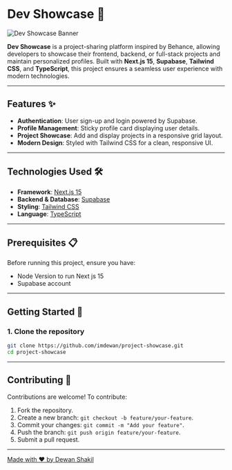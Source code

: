 # Dev Showcase 🎨

![Dev Showcase Banner](https://via.placeholder.com/800x200.png?text=<Dev+Showcase/>)

**Dev Showcase** is a project-sharing platform inspired by Behance, allowing developers to showcase their frontend, backend, or full-stack projects and maintain personalized profiles. Built with **Next.js 15**, **Supabase**, **Tailwind CSS**, and **TypeScript**, this project ensures a seamless user experience with modern technologies.

---

## Features ✨

- **Authentication**: User sign-up and login powered by Supabase.
- **Profile Management**: Sticky profile card displaying user details.
- **Project Showcase**: Add and display projects in a responsive grid layout.
- **Modern Design**: Styled with Tailwind CSS for a clean, responsive UI.

---

## Technologies Used 🛠️

- **Framework**: [Next.js 15](https://nextjs.org/)
- **Backend & Database**: [Supabase](https://supabase.com/)
- **Styling**: [Tailwind CSS](https://tailwindcss.com/)
- **Language**: [TypeScript](https://www.typescriptlang.org/)

---

## Prerequisites 📋

Before running this project, ensure you have:

- Node Version to run Next js 15
- Supabase account

---

## Getting Started 🚀

### 1. Clone the repository

```bash
git clone https://github.com/imdewan/project-showcase.git
cd project-showcase
```

---

## Contributing 🤝

Contributions are welcome! To contribute:

1. Fork the repository.
2. Create a new branch: `git checkout -b feature/your-feature`.
3. Commit your changes: `git commit -m "Add your feature"`.
4. Push the branch: `git push origin feature/your-feature`.
5. Submit a pull request.

---

[Made with ❤️ by Dewan Shakil](https://mrdsa.dev)
